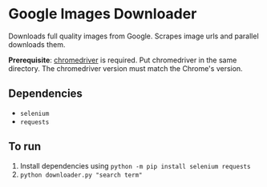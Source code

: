 # Google Images Downloader

Downloads full quality images from Google. Scrapes image urls and parallel downloads them.

**Prerequisite**: [chromedriver](https://developer.chrome.com/docs/chromedriver/downloads) is required. Put chromedriver in the same directory. The chromedriver version must match the Chrome's version.

## Dependencies
- `selenium`
- `requests`

## To run
1. Install dependencies using `python -m pip install selenium requests`
2. `python downloader.py "search term"`